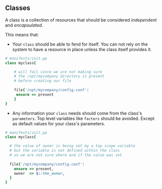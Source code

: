 ## Classes

A class is a collection of resources that should be considered *independent* and *encapsulated*.

This means that:

* Your `class` should be able to fend for itself. You can not rely on the system to have a
resource in place unless the class itself provides it.

```ruby
# manifests/init.pp
class myclass{

    # will fail since we are not making sure
    # the /opt/mycompany directory is present
    # before creating our file
    
    file{'/opt/mycompany/config.conf':
     ensure => present
    }
}
```

* Any information your `class` needs should come from the class's `parameters`. Top level variables like `facters` should be avoided. Except as default values for your class's parameters.

```ruby
# manifests/init.pp
class myclass{

  # the value of owner is being set my a top scope variable
  # but the variable is not defined within the class
  # so we are not sure where and if the value was set
  
  file{'/opt/mycompany/config.conf':
    ensure => present,
    owner  => $::the_owner,
  }
}
```
